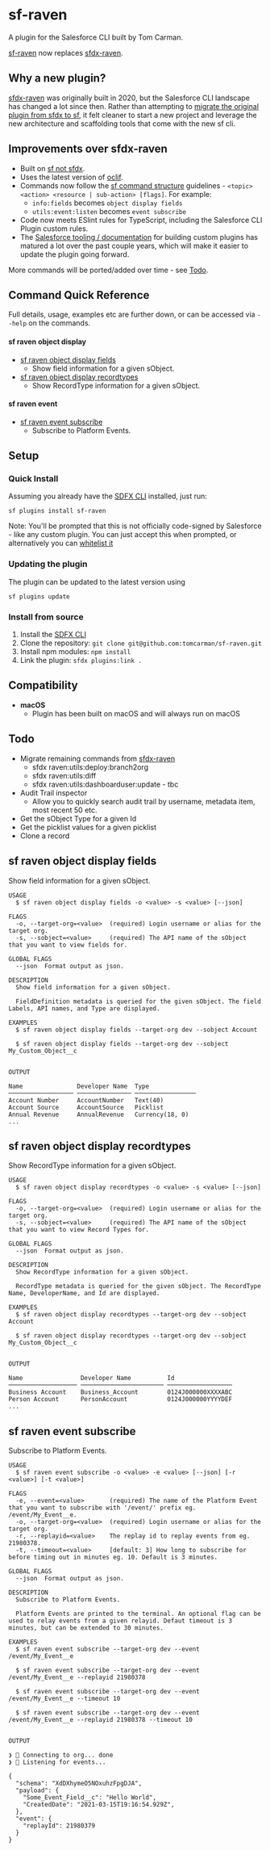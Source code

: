 # sf-raven

A plugin for the Salesforce CLI built by Tom Carman.

[sf-raven](https://github.com/tomcarman/sf-raven) now replaces [sfdx-raven](https://github.com/tomcarman/sfdx-raven/).

## Why a new plugin?

[sfdx-raven](https://github.com/tomcarman/sfdx-raven/) was originally built in 2020, but the Salesforce CLI landscape has changed a lot since then. Rather than attempting to [migrate the original plugin from sfdx to sf](https://github.com/salesforcecli/cli/wiki/Migrate-Plugins-Built-for-sfdx), it felt cleaner to start a new project and leverage the new architecture and scaffolding tools that come with the new sf cli.

## Improvements over sfdx-raven

- Built on [sf not sfdx](https://developer.salesforce.com/docs/atlas.en-us.sfdx_setup.meta/sfdx_setup/sfdx_setup_move_to_sf_v2.htm).
- Uses the latest version of [oclif](https://oclif.io/blog/2022/01/12/announcing-oclif-v2/).
- Commands now follow the [sf command structure](https://github.com/salesforcecli/cli/wiki/Design-Guidelines#Command-Structure) guidelines - `<topic> <action> <resource | sub-action> [flags]`. For example:
  - `info:fields` becomes `object display fields`
  - `utils:event:listen` becomes `event subscribe`
- Code now meets ESlint rules for TypeScript, including the Salesforce CLI Plugin custom rules.
- The [Salesforce tooling / documentation](https://github.com/salesforcecli/cli/wiki/Code-Your-Plugin) for building custom plugins has matured a lot over the past couple years, which will make it easier to update the plugin going forward.

More commands will be ported/added over time - see [Todo](#Todo).

## Command Quick Reference

Full details, usage, examples etc are further down, or can be accessed via `--help` on the commands.

#### sf raven object display

- [sf raven object display fields](#sf-raven-object-display-fields)
  - Show field information for a given sObject.
- [sf raven object display recordtypes](#sf-raven-object-display-recordtypes)
  - Show RecordType information for a given sObject.

#### sf raven event

- [sf raven event subscribe](#sf-raven-event-subscribe)
  - Subscribe to Platform Events.

<!-- #### sfdx:raven:utils
* [sfdx raven:utils:deploy:branch2org](#sfdx-ravenutilsdeploybranch2org)
  * Deploy a git branch to an org
* [sfdx raven:utils:diff](#sfdx-ravenutilsdiff)
  * Diff individual metadata items (class, object etc) between orgs
* [sfdx raven:utils:dashboarduser:update](#sfdx-ravenutilsdashboarduserupdate)
  * Change the running user of Dashboards -->

## Setup

### Quick Install

Assuming you already have the [SDFX CLI](https://developer.salesforce.com/docs/atlas.en-us.sfdx_setup.meta/sfdx_setup/sfdx_setup_install_cli.htm) installed, just run:

`sf plugins install sf-raven`

Note: You'll be prompted that this is not officially code-signed by Salesforce - like any custom plugin. You can just accept this when prompted, or alternatively you can [whitelist it](https://developer.salesforce.com/docs/atlas.en-us.sfdx_setup.meta/sfdx_setup/sfdx_setup_allowlist.htm)

### Updating the plugin

The plugin can be updated to the latest version using

`sf plugins update`

### Install from source

1. Install the [SDFX CLI](https://developer.salesforce.com/docs/atlas.en-us.sfdx_setup.meta/sfdx_setup/sfdx_setup_install_cli.htm)
2. Clone the repository: `git clone git@github.com:tomcarman/sf-raven.git`
3. Install npm modules: `npm install`
4. Link the plugin: `sfdx plugins:link .`

## Compatibility

- **macOS**
  - Plugin has been built on macOS and will always run on macOS

<!-- * **Windows**
  * Work on Windows 10 1803+ (this is that latest build I have access to)
  * Known Issues:
    * Emoji will not work in cmd.exe / powershell - so you may seem some funny characters when running the plugin - this can be ignored. Emoji may work in Windows Terminal, but I have not managed to test yet
    * I don't think 'diff' is available on windows cli, so `sfdx:raven:utils:diff` is not likely to work.

* **Linux**
  * Only tested on an Ubuntu installation on [WSL](https://docs.microsoft.com/en-us/windows/wsl/about), but should work. -->

## Todo

- Migrate remaining commands from [sfdx-raven](https://github.com/tomcarman/sfdx-raven/)
  - sfdx raven:utils:deploy:branch2org
  - sfdx raven:utils:diff
  - sfdx raven:utils:dashboarduser:update - tbc
- Audit Trail inspector
  - Allow you to quickly search audit trail by username, metadata item, most recent 50 etc.
- Get the sObject Type for a given Id
- Get the picklist values for a given picklist
- Clone a record

## sf raven object display fields

Show field information for a given sObject.

```
USAGE
  $ sf raven object display fields -o <value> -s <value> [--json]

FLAGS
  -o, --target-org=<value>  (required) Login username or alias for the target org.
  -s, --sobject=<value>     (required) The API name of the sObject that you want to view fields for.

GLOBAL FLAGS
  --json  Format output as json.

DESCRIPTION
  Show field information for a given sObject.

  FieldDefinition metadata is queried for the given sObject. The field Labels, API names, and Type are displayed.

EXAMPLES
  $ sf raven object display fields --target-org dev --sobject Account

  $ sf raven object display fields --target-org dev --sobject My_Custom_Object__c


OUTPUT

Name               Developer Name  Type
────────────────── ─────────────── ─────────────────
Account Number     AccountNumber   Text(40)
Account Source     AccountSource   Picklist
Annual Revenue     AnnualRevenue   Currency(18, 0)
...
```

## sf raven object display recordtypes

Show RecordType information for a given sObject.

```
USAGE
  $ sf raven object display recordtypes -o <value> -s <value> [--json]

FLAGS
  -o, --target-org=<value>  (required) Login username or alias for the target org.
  -s, --sobject=<value>     (required) The API name of the sObject that you want to view Record Types for.

GLOBAL FLAGS
  --json  Format output as json.

DESCRIPTION
  Show RecordType information for a given sObject.

  RecordType metadata is queried for the given sObject. The RecordType Name, DeveloperName, and Id are displayed.

EXAMPLES
  $ sf raven object display recordtypes --target-org dev --sobject Account

  $ sf raven object display recordtypes --target-org dev --sobject My_Custom_Object__c


OUTPUT

Name                Developer Name          Id
─────────────────── ─────────────────────── ──────────────────
Business Account    Business_Account        0124J000000XXXXABC
Person Account      PersonAccount           0124J000000YYYYDEF
...
```

## sf raven event subscribe

Subscribe to Platform Events.

```
USAGE
  $ sf raven event subscribe -o <value> -e <value> [--json] [-r <value>] [-t <value>]

FLAGS
  -e, --event=<value>       (required) The name of the Platform Event that you want to subscribe with '/event/' prefix eg. /event/My_Event__e.
  -o, --target-org=<value>  (required) Login username or alias for the target org.
  -r, --replayid=<value>    The replay id to replay events from eg. 21980378.
  -t, --timeout=<value>     [default: 3] How long to subscribe for before timing out in minutes eg. 10. Default is 3 minutes.

GLOBAL FLAGS
  --json  Format output as json.

DESCRIPTION
  Subscribe to Platform Events.

  Platform Events are printed to the terminal. An optional flag can be used to relay events from a given relayid. Defaut timeout is 3 minutes, but can be extended to 30 minutes.

EXAMPLES
  $ sf raven event subscribe --target-org dev --event /event/My_Event__e

  $ sf raven event subscribe --target-org dev --event /event/My_Event__e --replayid 21980378

  $ sf raven event subscribe --target-org dev --event /event/My_Event__e --timeout 10

  $ sf raven event subscribe --target-org dev --event /event/My_Event__e --replayid 21980378 --timeout 10


OUTPUT

❯ 🔌 Connecting to org... done
❯ 📡 Listening for events...

{
  "schema": "XdDXhymeO5NOxuhzFpgDJA",
  "payload": {
    "Some_Event_Field__c": "Hello World",
    "CreatedDate": "2021-03-15T19:16:54.929Z",
  },
  "event": {
    "replayId": 21980379
  }
}
```

<!-- ## sfdx raven:utils:deploy:branch2org

Deploys a git branch to an org. Assumes you have git installed the neccessary access to the repo you are trying to clone (eg. you can run `git clone ...`), and that the branch is in a source-format sfdx project structure.

```
USAGE
  $ sfdx raven:utils:deploy:branch2org

OPTIONS
  -u, --targetusername
      (required) sets a username or alias for the target org that you wish to deploy to. overrides the default target org.

  -r, --repository
      (required) URL of the repo. It can either be an HTTPs URL (eg. 'https://github.com/user/some-repo.git') and you
      will be prompted to enter a username and password, or an SSH URL (eg. 'git@github.com:user/some-repo.git')
      which assumes you have SSH keys configured for this repo.

  -b, --branch
      (required) the branch you wish to deploy

  -c, --checkonly
      (optional) Validates the deployed metadata and runs all Apex tests, but prevents the
      deployment from being saved to the org.

  -h, --help
      show CLI help

  --json
      format output as json

  --loglevel              l
      ogging level for this command invocation

EXAMPLE
  $ sfdx raven:utils:deploy:branch2org -r git@github.com:user/some-repo.git -b branchName -u orgName`
  or
  $ sfdx raven:utils:deploy:branch2org -r https://github.com/user/some-repo.git -b branchName -u orgName`


OUTPUT

❯ Cloning repo & checking out 'branchName'... done
❯ Converting from source format to metadata format... done
❯ Initiating deployment... done

❯ The deployment has been requested with id: 0Af4K00000BHVuAXXX

❯ Deployment InProgress (0/31) Processing Type: CustomObject
❯ Deployment InProgress (21/31) Processing Type: CustomTab
❯ Deployment InProgress (30/31) Processing Type: Profile
❯ Deployment Succeeded

❯ Link to deployment page in Salesforce:
https://wise-hawk-22uzds-dev-ed.my.salesforce.com/lightning/setup/DeployStatus/page?address=%2Fchangemgmt%2FmonitorDeploymentsDetails.apexp%3FasyncId%3D0Af4K00000BHVuASAX
```

## sfdx raven:utils:diff

Allows you to quickly compare metadata of files between two orgs. Intended to be used for quick compares of single
(or possibly a few) files of the same metadata type, rather than a full org compare (there are better tools for
that) The results are stored in a diff_{timestamp}.html file wherever you run the command from, and automatically
opened in a browser.

```
USAGE
  $ sfdx raven:utils:diff -s <string> -t <string> -o <string> -i <string> [--filename <string>] [-f <string>]
  [--silent] [--json] [--loglevel trace|debug|info|warn|error|fatal|TRACE|DEBUG|INFO|WARN|ERROR|FATAL]

OPTIONS
  -f, --format=format
      (optional) Format of the diff. Options are 'line' (inline diff) or 'side' (side-by-side diff). Defaults to 'line'

  -i, --items=items
      (required) The items you wish to compare eg. MyCoolClass or Account. Can be multiple items comma delimted eg.
      MyClass,MyController or Account,Opportunity (but can only be of one 'type')

  -o, --type=type
      (required) The type of metadata you want to compare eg. ApexClass or CustomObject

  -s, --source=source
      (required) Alias / Username of the org you want to use as the SOURCE of the diff eg. projectDev

  -t, --target=target
      (required) Alias / Username of the org you want to use as the TARGET of the diff eg. projectQA

  --filename=filename
      (optional) The filename of the diff.html. Defaults to diff_{timestamp}.html

  --json
      format output as json

  --loglevel=(trace|debug|info|warn|error|fatal|TRACE|DEBUG|INFO|WARN|ERROR|FATAL)
      [default: warn] logging level for this command invocation

  --silent
      use this to not auto open browser with results

EXAMPLES
  $ sfdx raven:utils:diff --source dev_org --target qa_org --type CustomObject --items Account
  $ sfdx raven:utils:diff --source dev_org --target qa_org --type CustomObject --items 'Account,Opportunity'
  $ sfdx raven:utils:diff --source dev_org --target qa_org --type ApexClass --items MyClass
  $ sfdx raven:utils:diff --source dev_org --target qa_org --type ApexClass --items 'MyClass,MyTestClass,MyController
  $ sfdx  raven:utils:diff -s dev_org -t qa_org -o CustomObject -i 'Account'
  $ sfdx  raven:utils:diff -s dev_org -t qa_org -o ApexClass -i 'MyClass'
  $ sfdx  raven:utils:diff -s dev_org -t qa_org -o ApexClass -i 'MyClass' --silent

OUTPUT

❯ sfdx raven:utils:diff --source trailhead --target dev --type ApexClass --items 'HelloWorld'
🗂️  Building package.xml... done
⏬ Retrieving from trailhead... done
⏬ Retrieving from dev... done
📂 Unzipping metadata... done
👨‍🍳 Preparing diff... done
✨ Cleaning up... done
🌐 Opening with diff2html in browser... done
```
<img width="795" alt="diff" src="https://user-images.githubusercontent.com/1554713/111902572-057edf80-8a36-11eb-8c45-56c09c290e89.png">


## sfdx raven:utils:dashboarduser:update

Updates the "Running User" of Dashboards from a given user, to an alternate given user. Useful for mass-updating Dashboards when a user is deactivated.

You will have the following additional options when running -

* A list of Dashboards that will be affected as part of the script will be displayed, with the option to abort if desired.
* The final step to deploy the changes back to the org can be skipped when prompted, allowing for the manual deploy of the patched metadata files - this might be desirable when running against Production environments with strict deployment practices, or if you maintain Dashboard metadata in source control and want to commit the files.

```
USAGE
  $ sfdx raven:utils:dashboarduser:update

OPTIONS
  -u, --targetusername
      (required) sets a username or alias for the target org. overrides the default target org.

  -f, --from
      (required) the username of the user which is currently the 'running user' of the Dashboards eg. 'tom.carman@ecorp.com'

  -t, --to.
      (required) the username of the user which you want to make the new 'running user' of the Dashboards eg. 'james.moriarty@ecorp.com'

  -h, --help
      show CLI help

  --json
      format output as json

  --loglevel
      logging level for this command invocation

EXAMPLE
  $ sfdx raven:utils:dashboarduser:update -u ecorp-dev --from tom.carman@ecorp.com --to james.moriarty@ecorp.com`
``` -->
